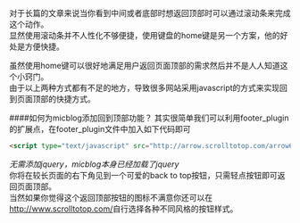 对于长篇的文章来说当你看到中间或者底部时想返回顶部时可以通过滚动条来完成这个动作。   
显然使用滚动条并不人性化不够便捷，使用键盘的home键是另一个方案，他的好处是方便快捷。   



虽然使用home键可以很好地满足用户返回页面顶部的需求然后并不是人人知道这个小窍门。   
由于以上两种方式都有不足的地方，导致很多网站采用javascript的方式来实现回到页面顶部的快捷方式。   



####如何为micblog添加回到顶部功能？
其实很简单我们可以利用footer_plugin的扩展点，在footer_plugin文件中加入如下代码即可
```html
<script type="text/javascript" src="http://arrow.scrolltotop.com/arrow66.js"></script>
```
_无需添加jquery，micblog本身已经加载了jquery_   
你将在较长页面的右下角见到一个可爱的back to top按钮，只需轻点按钮即可返回页面顶部。   
当然如果你觉得这个返回顶部按钮的图标不满意你还可以在<http://www.scrolltotop.com/>自行选择各种不同风格的按钮样式。   
